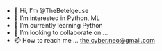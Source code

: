 - 👋 Hi, I’m @TheBetelgeuse
- 👀 I’m interested in Python, ML
- 🌱 I’m currently learning Python
- 💞️ I’m looking to collaborate on ...
- 📫 How to reach me ... the.cyber.neo@gmail.com

<!---
TheBetelgeuse/TheBetelgeuse is a ✨ special ✨ repository because its `README.md` (this file) appears on your GitHub profile.
You can click the Preview link to take a look at your changes.
--->
